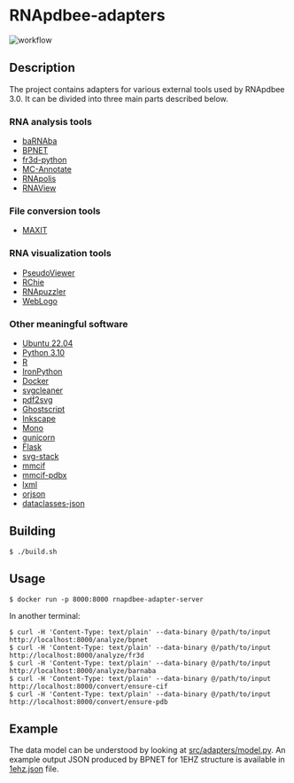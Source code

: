 # RNApdbee-adapters
![workflow](https://github.com/rnapdbee/rnapdbee-adapters/actions/workflows/docker.yml/badge.svg)

## Description

The project contains adapters for various external tools used by RNApdbee 3.0. It can be divided into three main parts described below.

### RNA analysis tools

- [baRNAba](https://github.com/srnas/barnaba)
- [BPNET](https://github.com/computational-biology/bpnet)
- [fr3d-python](https://github.com/BGSU-RNA/fr3d-python)
- [MC-Annotate](https://github.com/major-lab/MC-Annotate)
- [RNApolis](https://github.com/tzok/rnapolis-py)
- [RNAView](http://ndbserver.rutgers.edu/ndbmodule/services/download/rnaview.html)

### File conversion tools
- [MAXIT](https://sw-tools.rcsb.org/apps/MAXIT/index.html)

### RNA visualization tools
- [PseudoViewer](http://pseudoviewer.inha.ac.kr/)
- [RChie](https://www.e-rna.org/r-chie/)
- [RNApuzzler](https://www.tbi.univie.ac.at/RNA/RNAplot.1.html)
- [WebLogo](https://weblogo.threeplusone.com/)

### Other meaningful software
- [Ubuntu 22.04](https://ubuntu.com/)
- [Python 3.10](https://www.python.org/)
- [R](https://www.r-project.org/)
- [IronPython](https://ironpython.net/)
- [Docker](https://ironpython.net/)
- [svgcleaner](https://github.com/RazrFalcon/svgcleaner)
- [pdf2svg](https://manpages.ubuntu.com/manpages/impish/man1/pdf2svg.1.html)
- [Ghostscript](https://www.ghostscript.com/)
- [Inkscape](https://inkscape.org/)
- [Mono](https://www.mono-project.com/)
- [gunicorn](https://gunicorn.org/)
- [Flask](https://flask.palletsprojects.com/en/2.2.x/)
- [svg-stack](https://github.com/astraw/svg_stack)
- [mmcif](https://pypi.org/project/mmcif/)
- [mmcif-pdbx](https://pypi.org/project/mmcif-pdbx/)
- [lxml](https://pypi.org/project/lxml/)
- [orjson](https://pypi.org/project/orjson/)
- [dataclasses-json](https://pypi.org/project/dataclasses-json/)

## Building

```
$ ./build.sh
```

## Usage

```
$ docker run -p 8000:8000 rnapdbee-adapter-server
```

In another terminal:

```
$ curl -H 'Content-Type: text/plain' --data-binary @/path/to/input http://localhost:8000/analyze/bpnet
$ curl -H 'Content-Type: text/plain' --data-binary @/path/to/input http://localhost:8000/analyze/fr3d
$ curl -H 'Content-Type: text/plain' --data-binary @/path/to/input http://localhost:8000/analyze/barnaba
$ curl -H 'Content-Type: text/plain' --data-binary @/path/to/input http://localhost:8000/convert/ensure-cif
$ curl -H 'Content-Type: text/plain' --data-binary @/path/to/input http://localhost:8000/convert/ensure-pdb
```

## Example

The data model can be understood by looking at [src/adapters/model.py](src/adapters/model.py). An example output JSON produced by BPNET for 1EHZ structure is available in [1ehz.json](1ehz.json) file.
